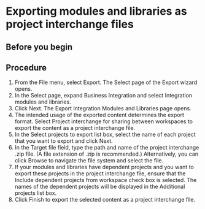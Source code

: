 <!-- image -->

# Exporting modules and libraries as project interchange files

## Before you begin

## Procedure

1. From the File menu, select Export.
The Select page of the Export wizard opens.
2. In the Select page, expand Business Integration and
select Integration modules and libraries.
3. Click Next. The Export Integration
Modules and Libraries page opens.
4. The intended usage of the exported content determines the
export format. Select Project interchange for sharing between
workspaces to export the content as a project interchange
file.
5. In the Select projects to export list box, select the name of each
project that you want to export and click Next.
6. In the Target file field, type the
path and name of the project interchange .zip file. (A file extension
of .zip is recommended.) Alternatively, you can click Browse to
navigate the file system and select the file.
7. If your modules and libraries have dependent projects and
you want to export these projects in the project interchange file,
ensure that the Include dependent projects from workspace check
box is selected. The names of the dependent projects will be displayed
in the Additional projects list box.
8. Click Finish to export the selected
content as a project interchange file.